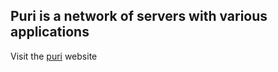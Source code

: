 ## Puri is a network of servers with various applications

Visit the <a href="http://puri.zone" target="_blank">puri</a> website
